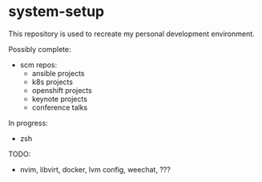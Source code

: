 # system-setup

This repository is used to recreate my personal development environment.

Possibly complete:
- scm
  repos:
  - ansible projects
  - k8s projects
  - openshift projects
  - keynote projects
  - conference talks

In progress:
- zsh

TODO:
- nvim, libvirt, docker, lvm config, weechat, ???
